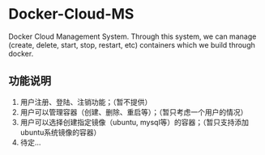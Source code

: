 # Docker-Cloud-MS

Docker Cloud Management System. Through this system, we can manage (create, delete, start, stop, restart, etc) containers which we build through docker.

## 功能说明

1. 用户注册、登陆、注销功能；（暂不提供）
2. 用户可以管理容器（创建、删除、重启等）；（暂只考虑一个用户的情况）
3. 用户可以选择创建指定镜像（ubuntu, mysql等）的容器；（暂只支持添加ubuntu系统镜像的容器）
4. 待定…
